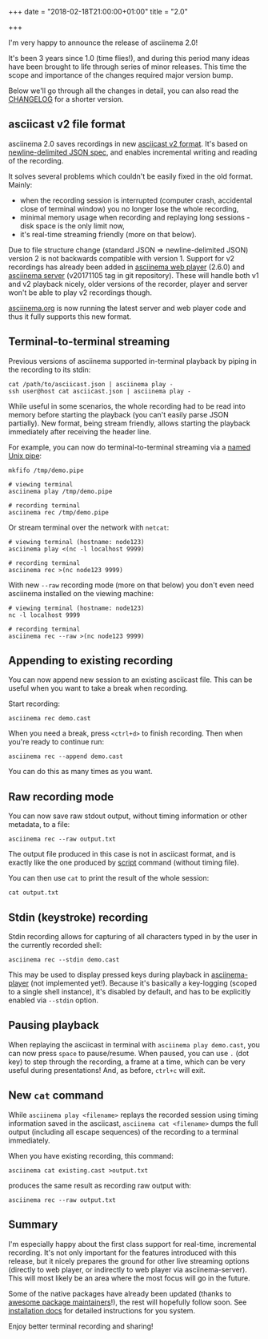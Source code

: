 +++
date = "2018-02-18T21:00:00+01:00"
title = "2.0"

+++

I'm very happy to announce the release of asciinema 2.0!

It's been 3 years since 1.0 (time flies!), and during this period many ideas
have been brought to life through series of minor releases. This time the scope
and importance of the changes required major version bump.

Below we'll go through all the changes in detail, you can also read the
[CHANGELOG](https://github.com/asciinema/asciinema/blob/master/CHANGELOG.md#20-2018-02-10)
for a shorter version.

## asciicast v2 file format

asciinema 2.0 saves recordings in new [asciicast v2
format](https://github.com/asciinema/asciinema/blob/develop/doc/asciicast-v2.md).
It's based on [newline-delimited JSON spec](http://jsonlines.org/), and enables
incremental writing and reading of the recording.

It solves several problems which couldn't be easily fixed in the old format.
Mainly:

* when the recording session is interrupted (computer crash, accidental close of
  terminal window) you no longer lose the whole recording,
* minimal memory usage when recording and replaying long sessions - disk space
  is the only limit now,
* it's real-time streaming friendly (more on that below).

Due to file structure change (standard JSON => newline-delimited JSON) version 2
is not backwards compatible with version 1. Support for v2 recordings has
already been added in [asciinema web
player](https://github.com/asciinema/asciinema-player) (2.6.0) and [asciinema
server](https://github.com/asciinema/asciinema-server) (v20171105 tag in git
repository). These will handle both v1 and v2 playback nicely, older versions of
the recorder, player and server won't be able to play v2 recordings though.

[asciinema.org](https://asciinema.org) is now running the latest server and web player code and thus it fully supports this new format.

## Terminal-to-terminal streaming

Previous versions of asciinema supported in-terminal playback by piping in the
recording to its stdin:

    cat /path/to/asciicast.json | asciinema play -
    ssh user@host cat asciicast.json | asciinema play -

While useful in some scenarios, the whole recording had to be read into memory
before starting the playback (you can't easily parse JSON partially). New
format, being stream friendly, allows starting the playback immediately after
receiving the header line.

For example, you can now do terminal-to-terminal streaming via a [named Unix
pipe](https://en.wikipedia.org/wiki/Named_pipe#In_Unix):

    mkfifo /tmp/demo.pipe

    # viewing terminal
    asciinema play /tmp/demo.pipe

    # recording terminal
    asciinema rec /tmp/demo.pipe

Or stream terminal over the network with `netcat`:

    # viewing terminal (hostname: node123)
    asciinema play <(nc -l localhost 9999)

    # recording terminal
    asciinema rec >(nc node123 9999)

With new `--raw` recording mode (more on that below) you don't even need
asciinema installed on the viewing machine:

    # viewing terminal (hostname: node123)
    nc -l localhost 9999

    # recording terminal
    asciinema rec --raw >(nc node123 9999)

## Appending to existing recording

You can now append new session to an existing asciicast file.
This can be useful when you want to take a break when recording.

Start recording:

    asciinema rec demo.cast

When you need a break, press `<ctrl+d>` to finish recording. Then when you're ready to continue run:

    asciinema rec --append demo.cast

You can do this as many times as you want.

## Raw recording mode

You can now save raw stdout output, without timing information or other
metadata, to a file:   

    asciinema rec --raw output.txt

The output file produced in this case is not in asciicast format, and is exactly like the one produced by
[script](http://man7.org/linux/man-pages/man1/script.1.html) command (without timing file).

You can then use `cat` to print the result of the whole session:

    cat output.txt

## Stdin (keystroke) recording

Stdin recording allows for capturing of all characters typed in by the user in
the currently recorded shell:

    asciinema rec --stdin demo.cast

This may be used to display pressed keys during playback in
[asciinema-player](https://github.com/asciinema/asciinema-player) (not
implemented yet!). Because it's basically a key-logging (scoped to a single
shell instance), it's disabled by default, and has to be explicitly enabled via
`--stdin` option.

## Pausing playback

When replaying the asciicast in terminal with `asciinema play demo.cast`, you
can now press `space` to pause/resume. When paused, you can use `.` (dot key)
to step through the recording, a frame at a time, which can be very useful
during presentations! And, as before, `ctrl+c` will exit.

## New `cat` command

While `asciinema play <filename>` replays the recorded session using timing
information saved in the asciicast, `asciinema cat <filename>` dumps the full
output (including all escape sequences) of the recording to a terminal
immediately.

When you have existing recording, this command:

    asciinema cat existing.cast >output.txt

produces the same result as recording raw output with:

    asciinema rec --raw output.txt

## Summary

I'm especially happy about the first class support for real-time, incremental
recording. It's not only important for the features introduced with this
release, but it nicely prepares the ground for other live streaming options
(directly to web player, or indirectly to web player via asciinema-server). This
will most likely be an area where the most focus will go in the future.

Some of the native packages have already been updated (thanks to [awesome
package maintainers](https://github.com/asciinema/asciinema/issues/116)!), the
rest will hopefully follow soon. See [installation
docs](https://asciinema.org/docs/installation) for detailed instructions for you
system.

Enjoy better terminal recording and sharing!
